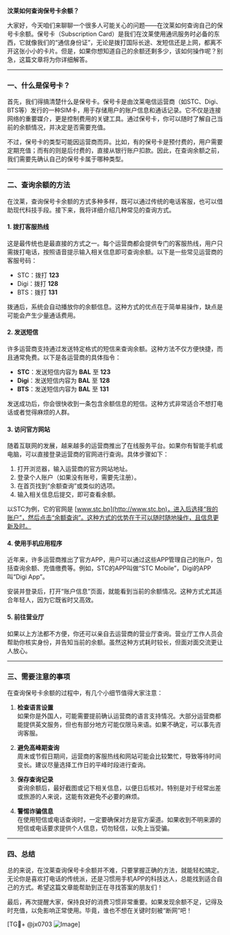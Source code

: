 **汶莱如何查询保号卡余额？**

大家好，今天咱们来聊聊一个很多人可能关心的问题——在汶莱如何查询自己的保号卡余额。保号卡（Subscription Card）是我们在汶莱使用通讯服务时必备的东西，它就像我们的“通信身份证”，无论是拨打国际长途、发短信还是上网，都离不开这张小小的卡片。但是，如果你想知道自己的余额还剩多少，该如何操作呢？别急，这篇文章将为你详细解答。

---

### 一、什么是保号卡？

首先，我们得搞清楚什么是保号卡。保号卡是由汶莱电信运营商（如STC、Digi、BTS等）发行的一种SIM卡，用于存储用户的账户信息和通话记录。它不仅是连接网络的重要媒介，更是控制费用的关键工具。通过保号卡，你可以随时了解自己当前的余额情况，并决定是否需要充值。

不过，保号卡的类型可能因运营商而异。比如，有的保号卡是预付费的，用户需要定期充值；而有的则是后付费的，直接从银行账户扣款。因此，在查询余额之前，我们需要先确认自己的保号卡属于哪种类型。

---

### 二、查询余额的方法

在汶莱，查询保号卡余额的方式多种多样，既可以通过传统的电话客服，也可以借助现代科技手段。接下来，我将详细介绍几种常见的查询方式。

#### 1. **拨打客服热线**
这是最传统也是最直接的方式之一。每个运营商都会提供专门的客服热线，用户只需拨打电话，按照语音提示输入相关信息即可查询余额。以下是一些常见运营商的客服号码：

- STC：拨打 **123**
- Digi：拨打 **128**
- BTS：拨打 **131**

拨通后，系统会自动播放你的余额信息。这种方式的优点在于简单易操作，缺点是可能会产生少量通话费用。

#### 2. **发送短信**
许多运营商支持通过发送特定格式的短信来查询余额。这种方法不仅方便快捷，而且通常免费。以下是各运营商的具体指令：

- **STC**：发送短信内容为 **BAL** 至 **123**
- **Digi**：发送短信内容为 **BAL** 至 **128**
- **BTS**：发送短信内容为 **BAL** 至 **131**

发送成功后，你会很快收到一条包含余额信息的短信。这种方式非常适合不想打电话或者觉得麻烦的人群。

#### 3. **访问官方网站**
随着互联网的发展，越来越多的运营商推出了在线服务平台。如果你有智能手机或电脑，可以直接登录运营商的官网进行查询。具体步骤如下：

1. 打开浏览器，输入运营商的官方网站地址。
2. 登录个人账户（如果没有账号，需要先注册）。
3. 在首页找到“余额查询”或类似的选项。
4. 输入相关信息后提交，即可查看余额。

以STC为例，它的官网是 [www.stc.bn](http://www.stc.bn)，进入后选择“我的账户”，然后点击“余额查询”。这种方式的优势在于可以随时随地操作，且信息更新及时。

#### 4. **使用手机应用程序**
近年来，许多运营商推出了官方APP，用户可以通过这些APP管理自己的账户，包括查询余额、充值缴费等。例如，STC的APP叫做“STC Mobile”，Digi的APP叫“Digi App”。

安装并登录后，打开“账户信息”页面，就能看到当前的余额情况。这种方式尤其适合年轻人，因为它既省时又高效。

#### 5. **前往营业厅**
如果以上方法都不方便，你还可以亲自去运营商的营业厅查询。营业厅工作人员会帮助你核实身份，并告知当前的余额。虽然这种方式耗时较长，但面对面交流更让人放心。

---

### 三、需要注意的事项

在查询保号卡余额的过程中，有几个小细节值得大家注意：

1. **检查语言设置**  
   如果你是外国人，可能需要提前确认运营商的语言支持情况。大部分运营商都能提供英文服务，但也有部分地方可能仅限马来语。如果不确定，可以事先咨询客服。

2. **避免高峰期查询**  
   周末或节假日期间，运营商的客服热线和网站可能会比较繁忙，导致等待时间变长。建议尽量选择工作日的平峰时段进行查询。

3. **保存查询记录**  
   查询余额后，最好截图或记下相关信息，以便日后核对。特别是对于经常出差或旅游的人来说，这能有效避免不必要的麻烦。

4. **警惕诈骗信息**  
   在使用短信或电话查询时，一定要确保对方是官方渠道。如果收到不明来源的短信或电话要求提供个人信息，切勿轻信，以免上当受骗。

---

### 四、总结

总的来说，在汶莱查询保号卡余额并不难，只要掌握正确的方法，就能轻松搞定。无论你是喜欢打电话的传统派，还是习惯用手机APP的科技达人，总能找到适合自己的方式。希望这篇文章能帮助到正在寻找答案的朋友们！

最后，再次提醒大家，保持良好的消费习惯非常重要。如果发现余额不足，记得及时充值，以免影响正常使用。毕竟，谁也不想在关键时刻被“断网”吧！

[TG💪+ @jx0703 ![Image](https://github.com/user-attachments/assets/dbca1d08-cadb-493c-b0ec-ad6f7a83f270)]